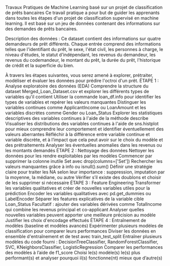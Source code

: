 Travaux Pratiques de Machine Learning basé sur un projet de classification de prêts bancaires
Ce travail pratique a pour but de guider les apprenants dans toutes les étapes d'un projet de classification supervisé en machine learning. Il est basé sur un jeu de données contenant des informations sur des demandes de prêts bancaires.

Description des données :
Ce dataset contient des informations sur quatre demandeurs de prêt différents. Chaque entrée comprend des informations telles que l'identifiant du prêt, le sexe, l'état civil, les personnes à charge, le niveau d'études, le statut d'indépendant, les revenus du demandeur, les revenus du codemandeur, le montant du prêt, la durée du prêt, l'historique de crédit et la superficie du bien.


À travers les étapes suivantes, vous serez amené à explorer, prétraiter, modéliser et évaluer les données pour prédire l'octroi d'un prêt.
ÉTAPE 1 : Analyse exploratoire des données (EDA)
Comprendre la structure du dataset Merged_Loan_Dataset.csv et explorer les différents types de variables qu'il contient
Utiliser la commande loan_df.info pour identifier les types de variables et repérer les valeurs manquantes
Distinguer les variables continues comme ApplicantIncome ou LoanAmount et les variables discrètes comme Gender ou Loan_Status
Explorer les statistiques descriptives des variables continues à l'aide de la méthode describe
Visualiser les distributions des variables continues à l'aide de sns.histplot pour mieux comprendre leur comportement et identifier éventuellement des valeurs aberrantes
Réfléchir à la différence entre variable continue et variable discrète, et à l’impact que cela peut avoir sur le choix du modèle et des prétraitements
Analyser les éventuelles anomalies dans les revenus ou les montants demandés
ÉTAPE 2 : Nettoyage des données
Nettoyer les données pour les rendre exploitables par les modèles
Commencer par supprimer la colonne inutile Set avec drop(columns=['Set'])
Rechercher les valeurs manquantes grâce à info ou isnull().sum()
Définir une stratégie claire pour traiter les NA selon leur importance : suppression, imputation par la moyenne, la médiane, ou autre
Vérifier s’il existe des doublons et choisir de les supprimer si nécessaire
ÉTAPE 3 : Feature Engineering
Transformer les variables qualitatives et créer de nouvelles variables utiles pour la prédiction
Encoder les variables qualitatives avec pd.get_dummies ou LabelEncoder
Séparer les features explicatives de la variable cible Loan_Status
Facultatif : ajouter des variables dérivées comme TotalIncome qui combine les revenus principal et co-applicant
Analyser quelles nouvelles variables peuvent apporter une meilleure précision au modèle
Justifier les choix d'encodage effectués
ÉTAPE 4 : Entraînement de modèles (baseline et modèles avancés)
Expérimenter plusieurs modèles de classification pour comparer leurs performances
Diviser les données en ensemble d'entraînement et de test avec train_test_split
Entraîner plusieurs modèles du code fourni : DecisionTreeClassifier, RandomForestClassifier, SVC, KNeighborsClassifier, LogisticRegression
Comparer les performances des modèles à l’aide de f1_score 
Choisi le(s) modèle(s) le(s) plus performant(s) et analyser pourquoi il(s) fonctionne(nt) mieux que d’autre(s)


